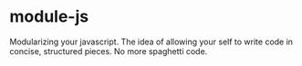 module-js
=========

Modularizing your javascript. The idea of allowing your self to write code in concise, structured pieces.
No more spaghetti code.
